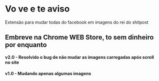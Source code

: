# Vo ve e te aviso
Extensão para mudar todas do facebook em imagens do rei do shitpost

## Embreve na Chrome WEB Store, to sem dinheiro por enquanto

#### v2.0 - Resolvido o bug de não mudar as imagens carregadas após scroll no site

#### v1.0 - Mudando apenas algumas imagens
